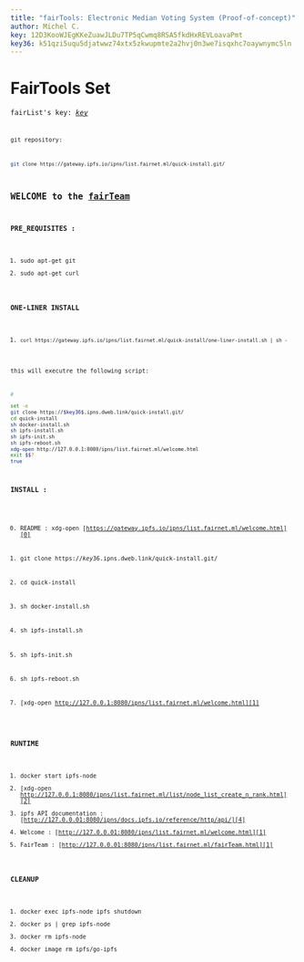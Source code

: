 ```yaml
---
title: "fairTools: Electronic Median Voting System (Proof-of-concept)"
author: Michel C.
key: 12D3KooWJEgKKeZuawJLDu7TP5qCwmq8RSA5fkdHxREVLoavaPmt
key36: k51qzi5uqu5djatwwz74xtx5zkwupmte2a2hvj0n3we7isqxhc7oaywnymc5ln
---
```

# FairTools Set

<code>fairList's key: [$key$][5]<code>

 git repository:

```sh
git clone https://gateway.ipfs.io/ipns/list.fairnet.ml/quick-install.git/
```

## WELCOME to the [fairTeam][3]

### PRE_REQUISITES :

1. sudo apt-get git
2. sudo apt-get curl


### ONE-LINER INSTALL 

 1. ``curl https://gateway.ipfs.io/ipns/list.fairnet.ml/quick-install/one-liner-install.sh | sh -``

this will executre the following script:

```sh
#

set -e
git clone https://$key36$.ipns.dweb.link/quick-install.git/
cd quick-install
sh docker-install.sh
sh ipfs-install.sh
sh ipfs-init.sh
sh ipfs-reboot.sh
xdg-open http://127.0.0.1:8080/ipns/list.fairnet.ml/welcome.html
exit $$?
true
```

### INSTALL :

0. README : xdg-open [https://gateway.ipfs.io/ipns/list.fairnet.ml/welcome.html][0]
1. git clone https://$key36$.ipns.dweb.link/quick-install.git/
2. cd quick-install
3. sh docker-install.sh
4. sh ipfs-install.sh
5. sh ipfs-init.sh
6. sh ipfs-reboot.sh

7. [xdg-open http://127.0.0.1:8080/ipns/list.fairnet.ml/welcome.html][1]


### RUNTIME

1. docker start ipfs-node
2. [xdg-open http://127.0.0.1:8080/ipns/list.fairnet.ml/list/node_list_create_n_rank.html][2]
3. ipfs API documentation : [http://127.0.0.01:8080/ipns/docs.ipfs.io/reference/http/api/][4]
4. Welcome : [http://127.0.0.01:8080/ipns/list.fairnet.ml/welcome.html][1]
4. FairTeam : [http://127.0.0.01:8080/ipns/list.fairnet.ml/fairTeam.html][1]

### CLEANUP

1. docker exec ipfs-node ipfs shutdown
2. docker ps | grep ipfs-node
3. docker rm ipfs-node
4. docker image rm ipfs/go-ipfs


[0]: https://gateway.ipfs.io/ipns/list.fairNet.ml/quick-install/README.html
[1]: http://list.fairNet.ml.ipns.localhost:8080/welcome.html
[2]: http://127.0.0.1:8080/ipns/list.fairNet.ml/list/node_list_create_n_rank.html
[3]: http://127.0.0.1:8080/ipns/list.fairNet.ml/fairTeam.html
[4]: http://127.0.0.1:8080/ipns/docs.ipfs.io/reference/http/api/
[5]: http://gateway.ipfs.io/ipns/$key$/

